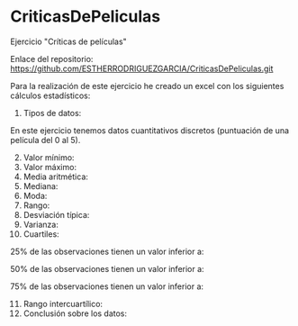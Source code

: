 # CriticasDePeliculas
Ejercicio "Críticas de películas"

Enlace del repositorio: https://github.com/ESTHERRODRIGUEZGARCIA/CriticasDePeliculas.git

Para la realización de este ejercicio he creado un excel con los siguientes cálculos estadísticos:


1. Tipos de datos: 

En este ejercicio tenemos datos cuantitativos discretos (puntuación de una película del 0 al 5).

2. Valor mínimo: 
3. Valor máximo:
4. Media aritmética:
5. Mediana:
6. Moda: 
7. Rango:
8. Desviación típica:
9. Varianza:
10. Cuartiles:

  25% de las observaciones tienen un valor inferior a:
  
  50% de las observaciones tienen un valor inferior a:
  
  75% de las observaciones tienen un valor inferior a:
  
11. Rango intercuartílico:
12. Conclusión sobre los datos:
